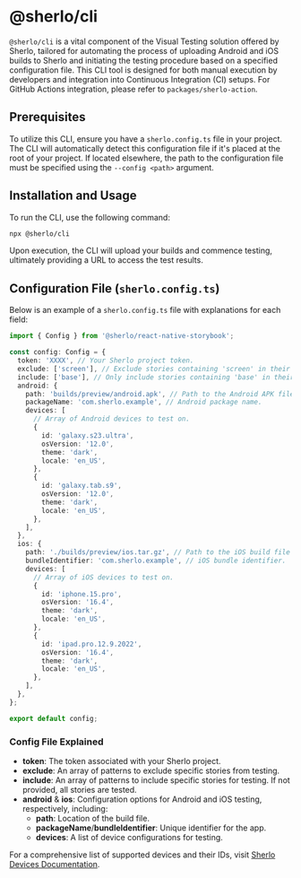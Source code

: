 # @sherlo/cli

`@sherlo/cli` is a vital component of the Visual Testing solution offered by Sherlo, tailored for automating the process
of uploading Android and iOS builds to Sherlo and initiating the testing procedure based on a specified configuration
file. This CLI tool is designed for both manual execution by developers and integration into Continuous Integration (CI)
setups. For GitHub Actions integration, please refer to `packages/sherlo-action`.

## Prerequisites

To utilize this CLI, ensure you have a `sherlo.config.ts` file in your project. The CLI will automatically detect this
configuration file if it's placed at the root of your project. If located elsewhere, the path to the configuration file
must be specified using the `--config <path>` argument.

## Installation and Usage

To run the CLI, use the following command:

```bash
npx @sherlo/cli
```

Upon execution, the CLI will upload your builds and commence testing, ultimately providing a URL to access the test
results.

## Configuration File (`sherlo.config.ts`)

Below is an example of a `sherlo.config.ts` file with explanations for each field:

```typescript
import { Config } from '@sherlo/react-native-storybook';

const config: Config = {
  token: 'XXXX', // Your Sherlo project token.
  exclude: ['screen'], // Exclude stories containing 'screen' in their names.
  include: ['base'], // Only include stories containing 'base' in their names.
  android: {
    path: 'builds/preview/android.apk', // Path to the Android APK file.
    packageName: 'com.sherlo.example', // Android package name.
    devices: [
      // Array of Android devices to test on.
      {
        id: 'galaxy.s23.ultra',
        osVersion: '12.0',
        theme: 'dark',
        locale: 'en_US',
      },
      {
        id: 'galaxy.tab.s9',
        osVersion: '12.0',
        theme: 'dark',
        locale: 'en_US',
      },
    ],
  },
  ios: {
    path: './builds/preview/ios.tar.gz', // Path to the iOS build file (.app or .tar.gz).
    bundleIdentifier: 'com.sherlo.example', // iOS bundle identifier.
    devices: [
      // Array of iOS devices to test on.
      {
        id: 'iphone.15.pro',
        osVersion: '16.4',
        theme: 'dark',
        locale: 'en_US',
      },
      {
        id: 'ipad.pro.12.9.2022',
        osVersion: '16.4',
        theme: 'dark',
        locale: 'en_US',
      },
    ],
  },
};

export default config;
```

### Config File Explained

- **token**: The token associated with your Sherlo project.
- **exclude**: An array of patterns to exclude specific stories from testing.
- **include**: An array of patterns to include specific stories for testing. If not provided, all stories are tested.
- **android** & **ios**: Configuration options for Android and iOS testing, respectively, including:
    - **path**: Location of the build file.
    - **packageName**/**bundleIdentifier**: Unique identifier for the app.
    - **devices**: A list of device configurations for testing.

For a comprehensive list of supported devices and their IDs,
visit [Sherlo Devices Documentation](https://docs.sherlo.io/getting-started/devices).
